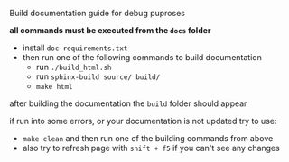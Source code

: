 Build documentation guide for debug puproses

**all commands must be executed from the `docs` folder**

- install `doc-requirements.txt`
- then run one of the following commands to build documentation
  - run `./build_html.sh`
  - run `sphinx-build source/ build/`
  - `make html`

after building the documentation the `build` folder should appear

if run into some errors, or your documentation is not updated try to use:
- `make clean` and then run one of the building commands from above
- also try to refresh page with `shift + f5` if you can't see any changes
